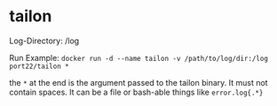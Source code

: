 # tailon

Log-Directory:  /log

Run Example: `docker run -d --name tailon -v /path/to/log/dir:/log port22/tailon *`

the `*` at the end is the argument passed to the tailon binary. It must not contain spaces.
It can be a file or bash-able things like `error.log{.*}`
